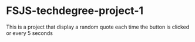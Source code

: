 # FSJS-techdegree-project-1
This is a project that display a random quote each time the button is clicked or every 5 seconds
